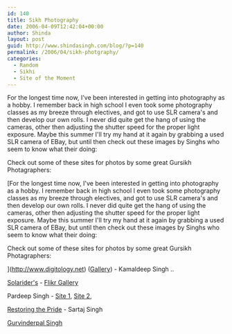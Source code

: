 ```yaml
---
id: 140
title: Sikh Photography
date: 2006-04-09T12:42:04+00:00
author: Shinda
layout: post
guid: http://www.shindasingh.com/blog/?p=140
permalink: /2006/04/sikh-photgraphy/
categories:
  - Random
  - Sikhi
  - Site of the Moment
---
```

For the longest time now, I've been interested in getting into photography as a hobby. I remember back in high school I even took some photography classes as my breeze through electives, and got to use SLR camera's and then develop our own rolls. I never did quite get the hang of using the cameras, other then adjusting the shutter speed for the proper light exposure. Maybe this summer I'll try my hand at it again by grabbing a used SLR camera of EBay, but until then check out these images by Singhs who seem to know what their doing:

Check out some of these sites for photos by some great Gursikh Photagraphers:

[For the longest time now, I've been interested in getting into photography as a hobby. I remember back in high school I even took some photography classes as my breeze through electives, and got to use SLR camera's and then develop our own rolls. I never did quite get the hang of using the cameras, other then adjusting the shutter speed for the proper light exposure. Maybe this summer I'll try my hand at it again by grabbing a used SLR camera of EBay, but until then check out these images by Singhs who seem to know what their doing:

Check out some of these sites for photos by some great Gursikh Photagraphers:

](http://www.digitology.net) ([Gallery](http://www.digitology.net/portfolio/gallery.htm)) - Kamaldeep Singh ..
  
[Solarider's](http://www.solarider.org/blog/) - [Flikr Gallery](http://www.flickr.com/photos/solarider/)
  
Pardeep Singh - [Site 1](http://www.thefauj.com/), [Site 2](http://www.flickr.com/photos/pardeepsingh/),
  
[Restoring the Pride](http://www.restoringthepride.com) - Sartaj Singh
  
[Gurvinderpal Singh](http://www.flickr.com/photos/gurvinderpal/)